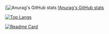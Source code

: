 
[![Anurag's GitHub stats](https://github-readme-stats.vercel.app/api?username=HerrErde)
[!Anurag's GitHub stats](https://github-readme-stats.vercel.app/api?username=HerrErde&show_icons=true&theme=blue-green)

[![Top Langs](https://github-readme-stats.vercel.app/api/top-langs/?username=HerrErde)](https://github.com/HerrErde/HerrErde.github.io)

[![Readme Card](https://github-readme-stats.vercel.app/api/pin/?username=HerrErde&repo=HerrErde.github.io)](https://github.com/HerrErde/HerrErde.github.io)
